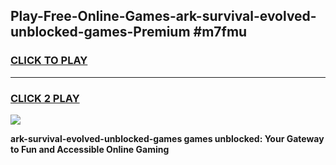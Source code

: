 
## Play-Free-Online-Games-ark-survival-evolved-unblocked-games-Premium #m7fmu
<h3>
<a href="https://premium.freeplayer.one?title=ark-survival-evolved-unblocked-games&ref=8M">CLICK TO PLAY</a></h3>
<hr>

<h3>
<a href="https://premium.freeplayer.one?title=ark-survival-evolved-unblocked-games&ref=8M">CLICK 2 PLAY</a>
  
</h3>

<a href="https://premium.freeplayer.one?title=ark-survival-evolved-unblocked-games&ref=8M"><img src="https://clearcache.store/games.png"></a>


**ark-survival-evolved-unblocked-games games unblocked: Your Gateway to Fun and Accessible Online Gaming**
